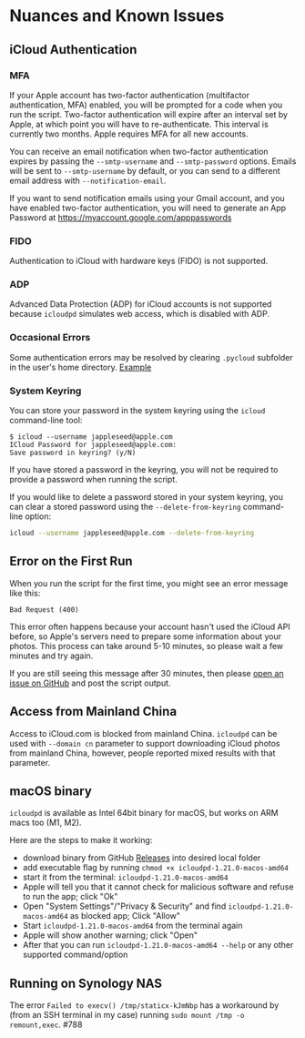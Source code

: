 # Nuances and Known Issues

## iCloud Authentication

### MFA

If your Apple account has two-factor authentication (multifactor authentication, MFA) enabled,
you will be prompted for a code when you run the script. Two-factor authentication will expire after an interval set by Apple,
at which point you will have to re-authenticate. This interval is currently two months. Apple requires MFA for all new accounts.

You can receive an email notification when two-factor authentication expires by passing the
`--smtp-username` and `--smtp-password` options. Emails will be sent to `--smtp-username` by default,
or you can send to a different email address with `--notification-email`.

If you want to send notification emails using your Gmail account, and you have enabled two-factor authentication, you will need to generate an App Password at <https://myaccount.google.com/apppasswords>

### FIDO

Authentication to iCloud with hardware keys (FIDO) is not supported.

### ADP

Advanced Data Protection (ADP) for iCloud accounts is not supported because `icloudpd` simulates web access, which is disabled with ADP.

### Occasional Errors

Some authentication errors may be resolved by clearing `.pycloud` subfolder in the user's home directory. [Example](https://github.com/icloud-photos-downloader/icloud_photos_downloader/issues/772#issuecomment-1950963522)

### System Keyring

You can store your password in the system keyring using the `icloud` command-line tool:

``` plain
$ icloud --username jappleseed@apple.com
ICloud Password for jappleseed@apple.com:
Save password in keyring? (y/N)
```

If you have stored a password in the keyring, you will not be required to provide a password
when running the script.

If you would like to delete a password stored in your system keyring,
you can clear a stored password using the `--delete-from-keyring` command-line option:

``` sh
icloud --username jappleseed@apple.com --delete-from-keyring
```

## Error on the First Run

When you run the script for the first time, you might see an error message like this:

``` plain
Bad Request (400)
```

This error often happens because your account hasn't used the iCloud API before, so Apple's servers need to prepare some information about your photos. This process can take around 5-10 minutes, so please wait a few minutes and try again.

If you are still seeing this message after 30 minutes, then please [open an issue on GitHub](https://github.com/icloud-photos-downloader/icloud_photos_downloader/issues/new) and post the script output.

## Access from Mainland China

Access to iCloud.com is blocked from mainland China. `icloudpd` can be used with `--domain cn` parameter to support downloading iCloud photos from mainland China, however, people reported mixed results with that parameter.

## macOS binary

`icloudpd` is available as Intel 64bit binary for macOS, but works on ARM macs too (M1, M2).

Here are the steps to make it working:
- download binary from GitHub [Releases](https://github.com/icloud-photos-downloader/icloud_photos_downloader/releases) into desired local folder
- add executable flag by running `chmod +x icloudpd-1.21.0-macos-amd64`
- start it from the terminal: `icloudpd-1.21.0-macos-amd64`
- Apple will tell you that it cannot check for malicious software and refuse to run the app; click "Ok"
- Open "System Settings"/"Privacy & Security" and find `icloudpd-1.21.0-macos-amd64` as blocked app; Click "Allow"
- Start `icloudpd-1.21.0-macos-amd64` from the terminal again
- Apple will show another warning; click "Open"
- After that you can run `icloudpd-1.21.0-macos-amd64 --help` or any other supported command/option

## Running on Synology NAS

The error `Failed to execv() /tmp/staticx-kJmNbp` has a workaround by (from an SSH terminal in my case) running `sudo mount /tmp -o remount,exec`. #788
